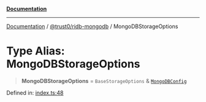 [**Documentation**](../../../README.md)

***

[Documentation](../../../README.md) / [@trust0/ridb-mongodb](../README.md) / MongoDBStorageOptions

# Type Alias: MongoDBStorageOptions

> **MongoDBStorageOptions** = `BaseStorageOptions` & [`MongoDBConfig`](../interfaces/MongoDBConfig.md)

Defined in: [index.ts:48](https://github.com/trust0-project/RIDB/blob/a9ae138c86dce36ceea700589b21b11f3e60fc7b/packages/ridb-mongodb/src/index.ts#L48)
